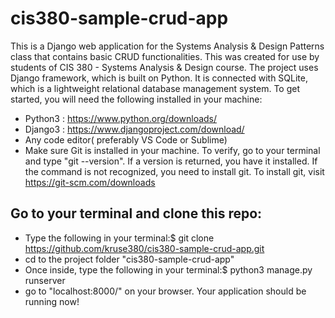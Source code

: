 # cis380-sample-crud-app
This is a Django web application for the Systems Analysis & Design Patterns class that contains basic CRUD functionalities. This was created for use by students of CIS 380 - Systems Analysis &amp; Design course.
The project uses Django framework, which is built on Python. It is connected with SQLite, which is a lightweight relational database management system.
To get started, you will need the following installed in your machine:
- Python3 : https://www.python.org/downloads/
- Django3 : https://www.djangoproject.com/download/
- Any code editor( preferably VS Code or Sublime)
- Make sure Git is installed in your machine. To verify, go to your terminal and type "git --version". If a version is returned, you have it installed. If the command is not recognized, you need to install git. To install git, visit https://git-scm.com/downloads


## Go to your terminal and clone this repo:

- Type the following in your terminal:$ git clone https://github.com/kruse380/cis380-sample-crud-app.git
- cd to the project folder "cis380-sample-crud-app"
- Once inside, type the following in your terminal:$ python3 manage.py runserver
- go to "localhost:8000/" on your browser. Your application should be running now!

